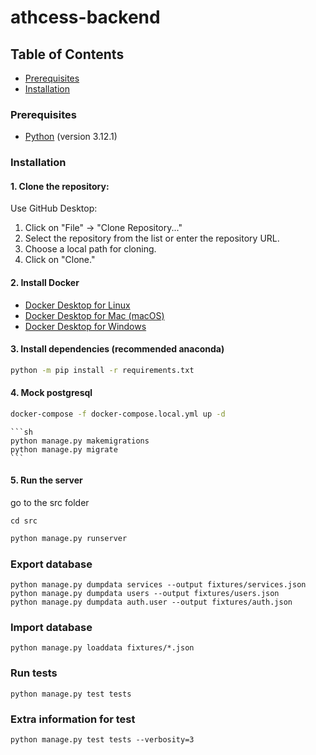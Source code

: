 # athcess-backend

## Table of Contents


- [Prerequisites](#prerequisites)
- [Installation](#installation)



### Prerequisites

- [Python](https://www.python.org/) (version 3.12.1)

### Installation

#### 1. Clone the repository:

Use GitHub Desktop:
   1. Click on "File" -> "Clone Repository..."
   2. Select the repository from the list or enter the repository URL.
   3. Choose a local path for cloning.
   4. Click on "Clone."

#### 2. Install Docker


- [Docker Desktop for Linux](https://docs.docker.com/desktop/install/linux-install/)
- [Docker Desktop for Mac (macOS)](https://docs.docker.com/desktop/install/mac-install/)
- [Docker Desktop for Windows](https://docs.docker.com/desktop/install/windows-install/)


#### 3. Install dependencies (recommended anaconda)

   ```sh
   python -m pip install -r requirements.txt
   ```

#### 4. Mock postgresql
   ```sh
   docker-compose -f docker-compose.local.yml up -d
   ```
    ```sh
    python manage.py makemigrations
    python manage.py migrate
    ```
#### 5. Run the server
go to the src folder
```
cd src
```
```sh
python manage.py runserver
```
### Export database
```
python manage.py dumpdata services --output fixtures/services.json
python manage.py dumpdata users --output fixtures/users.json
python manage.py dumpdata auth.user --output fixtures/auth.json
```
### Import database
```
python manage.py loaddata fixtures/*.json
```

### Run tests
```
python manage.py test tests 
```
### Extra information for test
```
python manage.py test tests --verbosity=3
```